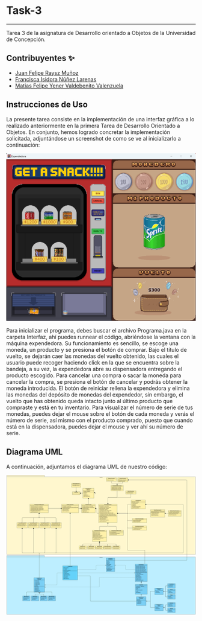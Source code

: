 # Task-3
---

Tarea 3 de la asignatura de Desarrollo orientado a Objetos de la Universidad de Concepción.

## Contribuyentes ✨
* [Juan Felipe Raysz Muñoz](https://github.com/Kingsephir)
* [Francisca Isidora Núñez Larenas](https://github.com/sshiro0)
* [Matias Felipe Yener Valdebenito Valenzuela](https://github.com/Mazulini)


## Instrucciones de Uso

La presente tarea consiste en la implementación de una interfaz gráfica a lo realizado anteriormente en la primera Tarea de Desarrollo Orientado a Objetos.
En conjunto, hemos logrado concretar la implementación solicitada, adjuntándose un screenshot de como se ve al inicializarlo a continuación:

![alt text](https://github.com/Kingsephir/Task-3/blob/main/Expendedor/src/main/resources/Screenshot%20InExpendedora.png)

Para inicializar el programa, debes buscar el archivo Programa.java en la carpeta Interfaz, ahí puedes runnear el código, abriéndose la ventana con la máquina expendedora.
Su funcionamiento es sencillo, se escoge una moneda, un producto y se presiona el botón de comprar. Bajo el título de vuelto, se dejarán caer las monedas del vuelto obtenido, las cuales el usuario puede recoger haciendo click en la que se encuentra sobre la bandeja, a su vez, la expendedora abre su dispensadora entregando el producto escogido. Para cancelar una compra o sacar la moneda para cancelar la compra, se presiona el botón de cancelar y podrás obtener la moneda introducida. El botón de reiniciar rellena la expendedora y elimina las monedas del depósito de monedas del expendedor, sin embargo, el vuelto que has obtenido queda intacto junto al último producto que compraste y está en tu inventario. Para visualizar el número de serie de tus monedas, puedes dejar el mouse sobre el botón de cada moneda y verás el número de serie, así mismo con el producto comprado, puesto que cuando está en la dispensadora, puedes dejar el mouse y ver ahí su número de serie.

## Diagrama UML

A continuación, adjuntamos el diagrama UML de nuestro código:

![alt text](https://github.com/Kingsephir/Task-3/blob/main/Expendedor/src/main/resources/Task-3%20UML.png)

